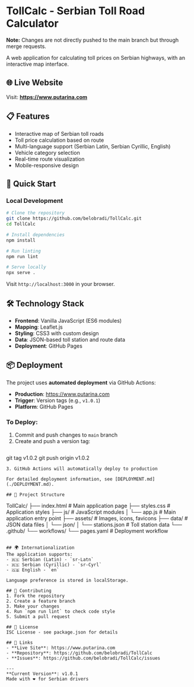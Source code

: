 # TollCalc - Serbian Toll Road Calculator

**Note:** Changes are not directly pushed to the main branch but through merge requests.

A web application for calculating toll prices on Serbian highways, with an interactive map interface.

## 🌐 Live Website
Visit: **https://www.putarina.com**

## 📋 Features
- Interactive map of Serbian toll roads
- Toll price calculation based on route
- Multi-language support (Serbian Latin, Serbian Cyrillic, English)
- Vehicle category selection
- Real-time route visualization
- Mobile-responsive design

## 🚀 Quick Start

### Local Development
```bash
# Clone the repository
git clone https://github.com/belobradi/TollCalc.git
cd TollCalc

# Install dependencies
npm install

# Run linting
npm run lint

# Serve locally
npx serve .
```

Visit `http://localhost:3000` in your browser.

## 🛠️ Technology Stack
- **Frontend**: Vanilla JavaScript (ES6 modules)
- **Mapping**: Leaflet.js
- **Styling**: CSS3 with custom design
- **Data**: JSON-based toll station and route data
- **Deployment**: GitHub Pages

## 📦 Deployment

The project uses **automated deployment** via GitHub Actions:

- **Production**: https://www.putarina.com
- **Trigger**: Version tags (e.g., `v1.0.1`)
- **Platform**: GitHub Pages

### To Deploy:
1. Commit and push changes to `main` branch
2. Create and push a version tag:
   ```bash
git tag v1.0.2
git push origin v1.0.2
   ```
3. GitHub Actions will automatically deploy to production

For detailed deployment information, see [DEPLOYMENT.md](./DEPLOYMENT.md).

## 📁 Project Structure
```
TollCalc/
├── index.html          # Main application page
├── styles.css          # Application styles
├── js/                 # JavaScript modules
│   └── app.js         # Main application entry point
├── assets/            # Images, icons, favicons
├── data/              # JSON data files
│   └── json/
│       └── stations.json # Toll station data
└── .github/
    └── workflows/
        └── pages.yaml # Deployment workflow
```

## 🌍 Internationalization
The application supports:
- 🇷🇸 Serbian (Latin) - `sr-Latn`
- 🇷🇸 Serbian (Cyrillic) - `sr-Cyrl`
- 🇬🇧 English - `en`

Language preference is stored in localStorage.

## 🤝 Contributing
1. Fork the repository
2. Create a feature branch
3. Make your changes
4. Run `npm run lint` to check code style
5. Submit a pull request

## 📄 License
ISC License - see package.json for details

## 🔗 Links
- **Live Site**: https://www.putarina.com
- **Repository**: https://github.com/belobradi/TollCalc
- **Issues**: https://github.com/belobradi/TollCalc/issues

---
**Current Version**: v1.0.1  
Made with ❤️ for Serbian drivers